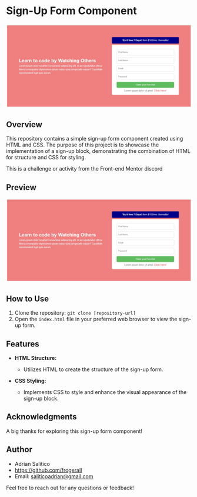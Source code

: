 # Sign-Up Form Component

![Signup Block](signup-block.jpeg)

## Overview

This repository contains a simple sign-up form component created using HTML and CSS. The purpose of this project is to showcase the implementation of a sign-up block, demonstrating the combination of HTML for structure and CSS for styling.

This is a challenge or activity from the Front-end Mentor discord

## Preview

![Signup Block](signup-block.jpeg)

## How to Use

1. Clone the repository: `git clone [repository-url]`
2. Open the `index.html` file in your preferred web browser to view the sign-up form.

## Features

- **HTML Structure:**

  - Utilizes HTML to create the structure of the sign-up form.

- **CSS Styling:**
  - Implements CSS to style and enhance the visual appearance of the sign-up block.

## Acknowledgments

A big thanks for exploring this sign-up form component!

## Author

- Adrian Salitico
- https://github.com/frogerall
- Email: saliticoadrian@gmail.com

Feel free to reach out for any questions or feedback!
